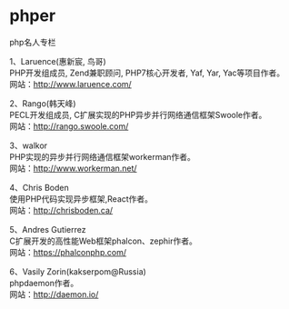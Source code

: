 # phper
php名人专栏

1、Laruence(惠新宸, 鸟哥)  
PHP开发组成员, Zend兼职顾问, PHP7核心开发者, Yaf, Yar, Yac等项目作者。  
网站：http://www.laruence.com/  

2、Rango(韩天峰)  
PECL开发组成员, C扩展实现的PHP异步并行网络通信框架Swoole作者。  
网站：http://rango.swoole.com/

3、walkor  
PHP实现的异步并行网络通信框架workerman作者。  
网站：http://www.workerman.net/

4、Chris Boden  
使用PHP代码实现异步框架,React作者。  
网站：http://chrisboden.ca/

5、Andres Gutierrez  
C扩展开发的高性能Web框架phalcon、zephir作者。  
网站：https://phalconphp.com/

6、Vasily Zorin(kakserpom@Russia)  
phpdaemon作者。  
网站：http://daemon.io/